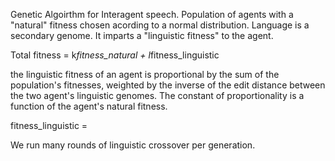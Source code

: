 Genetic Algoirthm for Interagent speech.
Population of agents with a "natural" fitness chosen acording to a normal distribution.
Language is a secondary genome. It imparts a "linguistic fitness" to the agent.

Total fitness = k*fitness_natural + l*fitness_linguistic

the linguistic fitness of an agent is proportional by the sum of the population's fitnesses,
weighted by the inverse of the edit distance between the two agent's linguistic genomes.
The constant of proportionality is a function of the agent's natural fitness.

fitness_linguistic =

We run many rounds of linguistic crossover per generation.

